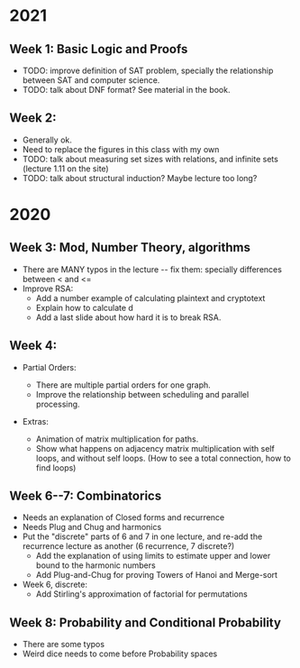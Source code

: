# 2021
## Week 1: Basic Logic and Proofs
- TODO: improve definition of SAT problem, specially the relationship
  between SAT and computer science.
- TODO: talk about DNF format? See material in the book.

## Week 2:
- Generally ok.
- Need to replace the figures in this class with my own
- TODO: talk about measuring set sizes with relations, and infinite sets
  (lecture 1.11 on the site)
- TODO: talk about structural induction? Maybe lecture too long?


# 2020


## Week 3: Mod, Number Theory, algorithms
- There are MANY typos in the lecture -- fix them: specially differences between < and <=
- Improve RSA:
  - Add a number example of calculating plaintext and cryptotext
  - Explain how to calculate d
  - Add a last slide about how hard it is to break RSA.

## Week 4:
- Partial Orders:
  - There are multiple partial orders for one graph.
  - Improve the relationship between scheduling and parallel
    processing.

- Extras:
  - Animation of matrix multiplication for paths.
  - Show what happens on adjacency matrix multiplication
    with self loops, and without self loops.
    (How to see a total connection, how to find loops)

## Week 6--7: Combinatorics
- Needs an explanation of Closed forms and recurrence
- Needs Plug and Chug and harmonics
- Put the "discrete" parts of 6 and 7 in one lecture, and re-add the recurrence lecture as another
  (6 recurrence, 7 discrete?)
	- Add the explanation of using limits to estimate upper and lower
	  bound to the harmonic numbers
	- Add Plug-and-Chug for proving Towers of Hanoi and Merge-sort
- Week 6, discrete:
	- Add Stirling's approximation of factorial for permutations

## Week 8: Probability and Conditional Probability
- There are some typos
- Weird dice needs to come before Probability spaces
